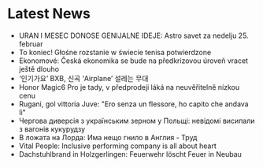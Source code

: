 # Latest News
-  URAN I MESEC DONOSE GENIJALNE IDEJE: Astro savet za nedelju 25. februar
-  To koniec! Głośne rozstanie w świecie tenisa potwierdzone
-  Ekonomové: Česká ekonomika se bude na předkrizovou úroveň vracet ještě dlouho
-  ‘인기가요’ BXB, 신곡 ‘Airplane’ 설레는 무대
-  Honor Magic6 Pro je tady, v předprodeji láká na neuvěřitelně nízkou cenu
-  Rugani, gol vittoria Juve: "Ero senza un flessore, ho capito che andava lì"
-  Чергова диверсія з українським зерном у Польщі: невідомі висипали з вагонів кукурудзу
-  В ложата на Лорда: Има нещо гнило в Англия - Труд
-  Vital People: Inclusive performing company is all about heart
-  Dachstuhlbrand in Holzgerlingen: Feuerwehr löscht Feuer in Neubau

